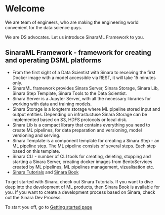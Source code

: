 # Welcome
We are team of engineers, who are making the engineering world convenient for the data science guys.

We are DS advocates. Let us introduce SinaraML Framework to you.

## SinaraML Framework - framework for creating and operating DSML platforms
- From the first sight of a Data Scientist with Sinara to receiving the first Docker image with a model accessible via REST, it will take 15 minutes only.
- SinaraML framework provides Sinara Server, Sinara Storage, Sinara Lib, Sinara Step Template, Sinara Tools to the Data Scientist.
- Sinara Server is a Jupyter Server, with all the necessary libraries for working with data and training models.
- Sinara Storage is a longterm storage where ML pipeline stored input and output entities. Depending on infrastuctuse Sinara Storage can be implemented based on S3, HDFS protocols or local disk.
- Sinara Lib is a compact library that contains everything you need to create ML pipelines, for data preparation and versioning, model versioning and serving.
- Sinara Template is a component template for creating a Sinara Step - an ML pipeline step. The ML pipeline consists of several steps. Each step based on this template.
- Sinara CLI - number of CLI tools for creating, deleting, stopping and starting a Sinara Server, creating docker images from BentoServices created by ML pipelines, ML pipelines management, vizualisation etc.
- [Sinara Tutorials](https://github.com/4-DS/sinara-tutorials/wiki/Getting-started) and [Sinara Book](https://sinara-definitive-guide.readthedocs.io/en/latest/)

To get started with Sinara, check out Sinara Tutorials. If you want to dive deep into the development of ML products, then Sinara Book is available for you. If you want to create a development process based on Sinara, check out the Sinara Dev Process.

To start you off, go to [Getting started page](https://github.com/4-DS/sinara-tutorials/wiki/Getting-started)
